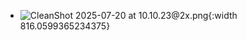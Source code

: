 - ![CleanShot 2025-07-20 at 10.10.23@2x.png](../assets/CleanShot_2025-07-20_at_10.10.23@2x_1752978082468_0.png){:width 816.0599365234375}